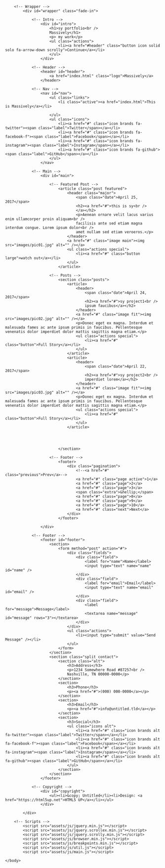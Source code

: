 <!DOCTYPE HTML>
<!--
	Massively by HTML5 UP
	html5up.net | @ajlkn
	Free for personal and commercial use under the CCA 3.0 license (html5up.net/license)
-->
<html>
	<head>
		<title>Massively by HTML5 UP</title>
		<meta charset="utf-8" />
		<meta name="viewport" content="width=device-width, initial-scale=1, user-scalable=no" />
		<link rel="stylesheet" href="assets/css/main.css" />
		<noscript><link rel="stylesheet" href="assets/css/noscript.css" /></noscript>
	</head>
	<body class="is-preload">

		<!-- Wrapper -->
			<div id="wrapper" class="fade-in">

				<!-- Intro -->
					<div id="intro">
						<h1>sy portfolio<br />
						Massively</h1>
						<p> my work</p>
						<ul class="actions">
							<li><a href="#header" class="button icon solid solo fa-arrow-down scrolly">Continue</a></li>
						</ul>
					</div>

				<!-- Header -->
					<header id="header">
						<a href="index.html" class="logo">Massively</a>
					</header>

				<!-- Nav -->
					<nav id="nav">
						<ul class="links">
							<li class="active"><a href="index.html">This is Massively</a></li>
							
						</ul>
						<ul class="icons">
							<li><a href="#" class="icon brands fa-twitter"><span class="label">Twitter</span></a></li>
							<li><a href="#" class="icon brands fa-facebook-f"><span class="label">Facebook</span></a></li>
							<li><a href="#" class="icon brands fa-instagram"><span class="label">Instagram</span></a></li>
							<li><a href="#" class="icon brands fa-github"><span class="label">GitHub</span></a></li>
						</ul>
					</nav>

				<!-- Main -->
					<div id="main">

						<!-- Featured Post -->
							<article class="post featured">
								<header class="major">
									<span class="date">April 25, 2017</span>
									<h2><a href="#">this is sy<br />
									</a></h2>
									<p>Aenean ornare velit lacus varius enim ullamcorper proin aliquam<br />
									facilisis ante sed etiam magna interdum congue. Lorem ipsum dolor<br />
									amet nullam sed etiam veroeros.</p>
								</header>
								<a href="#" class="image main"><img src="images/pic01.jpg" alt="" /></a>
								<ul class="actions special">
									<li><a href="#" class="button large">watch out</a></li>
								</ul>
							</article>

						<!-- Posts -->
							<section class="posts">
								<article>
									<header>
										<span class="date">April 24, 2017</span>
										<h2><a href="#">sy project1<br />
										ipsum faucibus</a></h2>
									</header>
									<a href="#" class="image fit"><img src="images/pic02.jpg" alt="" /></a>
									<p>Donec eget ex magna. Interdum et malesuada fames ac ante ipsum primis in faucibus. Pellentesque venenatis dolor imperdiet dolor mattis sagittis magna etiam.</p>
									<ul class="actions special">
										<li><a href="#" class="button">Full Story</a></li>
									</ul>
								</article>
								<article>
									<header>
										<span class="date">April 22, 2017</span>
										<h2><a href="#">sy project2<br />
										imperdiet lorem</a></h2>
									</header>
									<a href="#" class="image fit"><img src="images/pic03.jpg" alt="" /></a>
									<p>Donec eget ex magna. Interdum et malesuada fames ac ante ipsum primis in faucibus. Pellentesque venenatis dolor imperdiet dolor mattis sagittis magna etiam.</p>
									<ul class="actions special">
										<li><a href="#" class="button">Full Story</a></li>
									</ul>
								</article>
								

								
									
							</section>

						<!-- Footer -->
							<footer>
								<div class="pagination">
									<!--<a href="#" class="previous">Prev</a>-->
									<a href="#" class="page active">1</a>
									<a href="#" class="page">2</a>
									<a href="#" class="page">3</a>
									<span class="extra">&hellip;</span>
									<a href="#" class="page">8</a>
									<a href="#" class="page">9</a>
									<a href="#" class="page">10</a>
									<a href="#" class="next">Next</a>
								</div>
							</footer>

					</div>

				<!-- Footer -->
					<footer id="footer">
						<section>
							<form method="post" action="#">
								<div class="fields">
									<div class="field">
										<label for="name">Name</label>
										<input type="text" name="name" id="name" />
									</div>
									<div class="field">
										<label for="email">Email</label>
										<input type="text" name="email" id="email" />
									</div>
									<div class="field">
										<label for="message">Message</label>
										<textarea name="message" id="message" rows="3"></textarea>
									</div>
								</div>
								<ul class="actions">
									<li><input type="submit" value="Send Message" /></li>
								</ul>
							</form>
						</section>
						<section class="split contact">
							<section class="alt">
								<h3>Address</h3>
								<p>1234 Somewhere Road #87257<br />
								Nashville, TN 00000-0000</p>
							</section>
							<section>
								<h3>Phone</h3>
								<p><a href="#">(000) 000-0000</a></p>
							</section>
							<section>
								<h3>Email</h3>
								<p><a href="#">info@untitled.tld</a></p>
							</section>
							<section>
								<h3>Social</h3>
								<ul class="icons alt">
									<li><a href="#" class="icon brands alt fa-twitter"><span class="label">Twitter</span></a></li>
									<li><a href="#" class="icon brands alt fa-facebook-f"><span class="label">Facebook</span></a></li>
									<li><a href="#" class="icon brands alt fa-instagram"><span class="label">Instagram</span></a></li>
									<li><a href="#" class="icon brands alt fa-github"><span class="label">GitHub</span></a></li>
								</ul>
							</section>
						</section>
					</footer>

				<!-- Copyright -->
					<div id="copyright">
						<ul><li>&copy; Untitled</li><li>Design: <a href="https://html5up.net">HTML5 UP</a></li></ul>
					</div>

			</div>

		<!-- Scripts -->
			<script src="assets/js/jquery.min.js"></script>
			<script src="assets/js/jquery.scrollex.min.js"></script>
			<script src="assets/js/jquery.scrolly.min.js"></script>
			<script src="assets/js/browser.min.js"></script>
			<script src="assets/js/breakpoints.min.js"></script>
			<script src="assets/js/util.js"></script>
			<script src="assets/js/main.js"></script>

	</body>
 </html>
 
